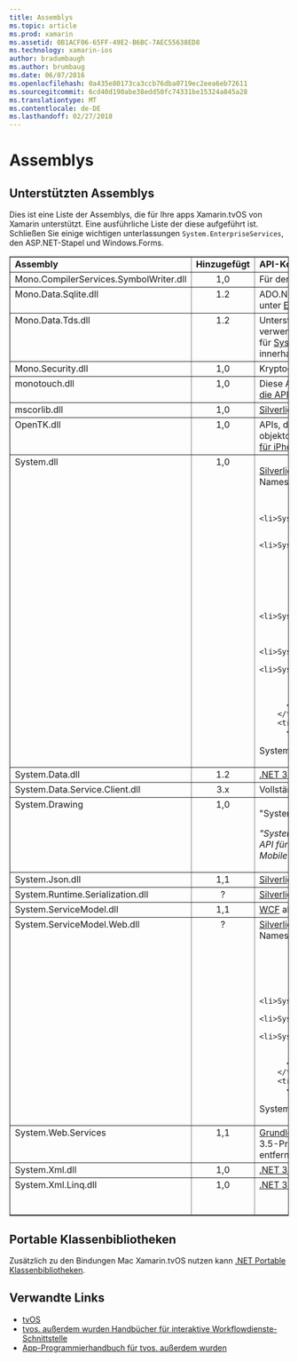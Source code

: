 ```yaml
---
title: Assemblys
ms.topic: article
ms.prod: xamarin
ms.assetid: 0B1ACF06-65FF-49E2-B6BC-7AEC55638ED8
ms.technology: xamarin-ios
author: bradumbaugh
ms.author: brumbaug
ms.date: 06/07/2016
ms.openlocfilehash: 0a435e80173ca3ccb76dba0719ec2eea6eb72611
ms.sourcegitcommit: 6cd40d190abe38edd50fc74331be15324a845a28
ms.translationtype: MT
ms.contentlocale: de-DE
ms.lasthandoff: 02/27/2018
---
```

# <a name="assemblies"></a>Assemblys

## <a name="supported-assemblies"></a>Unterstützten Assemblys

Dies ist eine Liste der Assemblys, die für Ihre apps Xamarin.tvOS von Xamarin unterstützt. Eine ausführliche Liste der diese aufgeführt ist.  Schließen Sie einige wichtigen unterlassungen `System.EnterpriseServices`, den ASP.NET-Stapel und Windows.Forms.

<table align="center" border="1" cellpadding="1" cellspacing="1" width="90%">
      <tbody>
        <tr>
          <td>
            <strong>Assembly</strong>
          </td>
          <td>
            <strong>Hinzugefügt</strong>
          </td>
          <td>
            <strong>API-Kompatibilität</strong>
          </td>
        </tr>
        <tr>
          <td valign="top">
Mono.CompilerServices.SymbolWriter.dll </td>
          <td align="center" valign="top">
1,0 </td>
          <td valign="top">
Für den Compiler vorgesehen.
          </td>
        </tr>
        <tr>
          <td valign="top">
Mono.Data.Sqlite.dll </td>
          <td align="center" valign="top">
1.2 </td>
          <td>
ADO.NET-Anbieter für SQLite; finden Sie unter&nbsp;<a href="~/ios/data-cloud/system.data.md">Einschränkungen</a>.
          </td>
        </tr>
        <tr>
          <td valign="top">
Mono.Data.Tds.dll </td>
          <td align="center" valign="top">
1.2 </td>
          <td>
Unterstützung des TDS-Protokolls; verwendet für&nbsp;<a href="https://developer.xamarin.com/api/namespace/System.Data.SqlClient/" target="_blank">System.Data.SqlClient</a>&nbsp;Unterstützung innerhalb&nbsp;<a href="~/ios/data-cloud/system.data.md">"System.Data"</a>.
          </td>
        </tr>
        <tr>
          <td>
Mono.Security.dll </td>
          <td align="center" valign="top">
1,0 </td>
          <td>
Kryptografie-APIs.
          </td>
        </tr>
        <tr>
          <td valign="top">
monotouch.dll </td>
          <td align="center" valign="top">
1,0 </td>
          <td>
Diese Assembly enthält die&nbsp;<a href="https://developer.xamarin.com/api/root/ios-unified/" target="_blank">C#-Bindung an die API CocoaTouch</a>.
          </td>
        </tr>
        <tr>
          <td valign="top">
mscorlib.dll </td>
          <td align="center" valign="top">
1,0 </td>
          <td>
            <a href="http://msdn.microsoft.com/en-us/library/cc838194(VS.95).aspx" target="_blank">Silverlight</a>
          </td>
        </tr>
        <tr>
          <td valign="top">
OpenTK.dll </td>
          <td align="center" valign="top">
1,0 </td>
          <td>
APIs, die OpenGL/OpenAL objektorientierten&nbsp;<a href="https://developer.xamarin.com/api/namespace/OpenGLES/" target="_blank">erweiterte Unterstützung für iPhone-Geräte bereitstellen</a>.
          </td>
        </tr>
        <tr>
          <td align="left" valign="top">
System.dll </td>
          <td align="center" valign="top">
1,0 </td>
          <td>
            <p><a href="http://msdn.microsoft.com/en-us/library/cc838194(VS.95).aspx" target="_blank">Silverlight</a>, sowie Typen aus den folgenden Namespaces:</p>
    
            <ul>
              <li>System.Collections.Specialized</li>
              <li>System.ComponentModel</li>
              <li>System.ComponentModel.Design</li>
              <li>System.Diagnostics</li>
              <li>System.IO.Compression</li>
              <li>System.Net</li>
              <li>System.Net.Cache</li>
              <li>System.Net.Mail</li>
              <li>System.Net.Mime</li>
              <li>System.Net.NetworkInformation</li>
              <li>System.Net.Security</li>
              <li>System.Net.Sockets</li>
              <li>System.Security.Authentication</li>
              <li>System.Security.Cryptography</li>
              <li>System.Timers</li>
            </ul>
    
          </td>
        </tr>
        <tr>
          <td valign="top">
System.Core.dll </td>
          <td align="center" valign="top">
1,0 </td>
          <td>
            <a href="http://msdn.microsoft.com/en-us/library/cc838194(VS.95).aspx" target="_blank">Silverlight</a>
          </td>
        </tr>
        <tr>
          <td valign="top">
System.Data.dll </td>
          <td align="center" valign="top">
1.2 </td>
          <td>
            <a href="http://msdn.microsoft.com/en-us/library/ms229335.aspx" target="_blank">.NET 3.5</a>&nbsp;,&nbsp;<a href="~/ios/data-cloud/system.data.md">mit einige Funktionen entfernt</a>.
          </td>
        </tr>
        <tr>
          <td valign="top">
System.Data.Service.Client.dll </td>
          <td align="center" valign="top">
3.x </td>
          <td>
Vollständige OData-Client.
          </td>
        </tr>
        <tr>
          <td valign="top">
System.Drawing </td>
          <td align="center" valign="top">
1,0 </td>
          <td>
            <p>"System.Drawing" API - Classic-API.</p>
            <p><i>"System.Drawing" wird in die einheitliche API für die Xamarin.Mac .NET 4.5 oder Mobile-Frameworks nicht unterstützt.</i></p>
          </td>
        </tr>
        <tr>
          <td valign="top">
System.Json.dll </td>
          <td align="center" valign="top">
1,1 </td>
          <td>
            <a href="http://msdn.microsoft.com/en-us/library/cc838194(VS.95).aspx" target="_blank">Silverlight</a>
          </td>
        </tr>
        <tr>
          <td valign="top">
System.Runtime.Serialization.dll </td>
          <td align="center" valign="top">
?
          </td>
          <td>
            <a href="http://msdn.microsoft.com/en-us/library/cc838194(VS.95).aspx" target="_blank">Silverlight</a>
          </td>
        </tr>
        <tr>
          <td valign="top">
System.ServiceModel.dll </td>
          <td align="center" valign="top">
1,1 </td>
          <td>
            <a href="http://docs.xamarin.com/guides/cross-platform/application_fundamentals/introduction_to_web_services" target="_blank">WCF</a>&nbsp;als im Stapel&nbsp;<a href="http://msdn.microsoft.com/en-us/library/cc838194(VS.95).aspx" target="_blank">Silverlight</a>
          </td>
        </tr>
        <tr>
          <td valign="top">
System.ServiceModel.Web.dll </td>
          <td align="center" valign="top">
?
          </td>
          <td>
            <a href="http://msdn.microsoft.com/en-us/library/cc838194(VS.95).aspx" target="_blank">Silverlight</a>, sowie Typen aus den folgenden Namespaces: <p>&nbsp;</p>
    
            <ul>
              <li>System</li>
              <li>System.ServiceModel.Channels</li>
              <li>System.ServiceModel.Description</li>
              <li>System.ServiceModel.Web</li>
            </ul>
    
          </td>
        </tr>
        <tr>
          <td valign="top">
System.Transactions.dll </td>
          <td align="center" valign="top">
1.2 </td>
          <td>
            <a href="http://msdn.microsoft.com/en-us/library/ms229335.aspx" target="_blank">.NET 3.5</a>; Teil&nbsp;<a href="~/ios/data-cloud/system.data.md">"System.Data"</a>&nbsp;unterstützen.
          </td>
        </tr>
        <tr>
          <td valign="top">
System.Web.Services </td>
          <td align="center" valign="top">
1,1 </td>
          <td>
            <a href="http://docs.xamarin.com/guides/cross-platform/application_fundamentals/introduction_to_web_services" target="_blank">Grundlegende Webdienste</a>&nbsp;aus dem .NET 3.5-Profil, mit dem Server-Funktionen entfernt.
          </td>
        </tr>
        <tr>
          <td valign="top">
System.Xml.dll </td>
          <td align="center" valign="top">
1,0 </td>
          <td>
            <a href="http://msdn.microsoft.com/en-us/library/ms229335.aspx" target="_blank">.NET 3.5</a>
          </td>
        </tr>
        <tr>
          <td valign="top">
System.Xml.Linq.dll </td>
          <td align="center" valign="top">
1,0 </td>
          <td>
            <a href="http://msdn.microsoft.com/en-us/library/ms229335.aspx" target="_blank">.NET 3.5</a><br>
            <br>
&nbsp; </td>
        </tr>
      </tbody>
    </table>

<a name="Summary" />

## <a name="portable-class-libraries"></a>Portable Klassenbibliotheken

Zusätzlich zu den Bindungen Mac Xamarin.tvOS nutzen kann [.NET Portable Klassenbibliotheken](~/cross-platform/app-fundamentals/pcl.md).



## <a name="related-links"></a>Verwandte Links

- [tvOS](https://developer.apple.com/tvos/)
- [tvos. außerdem wurden Handbücher für interaktive Workflowdienste-Schnittstelle](https://developer.apple.com/tvos/human-interface-guidelines/)
- [App-Programmierhandbuch für tvos. außerdem wurden](https://developer.apple.com/library/prerelease/tvos/documentation/General/Conceptual/AppleTV_PG/)
